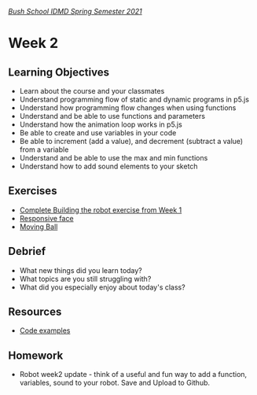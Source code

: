 [_Bush School IDMD Spring Semester 2021_](https://chandrunarayan.github.io/idmd/)

# Week 2

## Learning Objectives

* Learn about the course and your classmates
* Understand programming flow of static and dynamic programs in p5.js
* Understand how programming flow changes when using functions
* Understand and be able to use functions and parameters
* Understand how the animation loop works in p5.js
* Be able to create and use variables in your code
* Be able to increment (add a value), and decrement (subtract a value) from a variable
* Understand and be able to use the max and min functions
* Understand how to add sound elements to your sketch

## Exercises

* [Complete Building the robot exercise from Week 1](exercises/robot.md)
* [Responsive face](exercises/face.md)
* [Moving Ball](exercises/ball.md)



## Debrief

* What new things did you learn today?
* What topics are you still struggling with?
* What did you especially enjoy about today's class?

## Resources

* [Code examples](code/)

## Homework

* Robot week2 update - think of a useful and fun way to add a function, variables, sound to your robot. Save and Upload to Github.